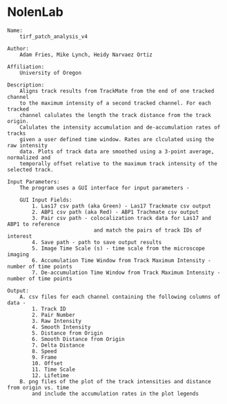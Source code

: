 # NolenLab
	Name: 
		tirf_patch_analysis_v4

	Author: 
		Adam Fries, Mike Lynch, Heidy Narvaez Ortiz

	Affiliation: 
		University of Oregon

	Description:
		Aligns track results from TrackMate from the end of one tracked channel 
		to the maximum intensity of a second tracked channel. For each tracked 
		channel calulates the length the track distance from the track origin. 
		Calulates the intensity accumulation and de-accumulation rates of tracks 
		given a user defined time window. Rates are clculated using the raw intensity 
		data. Plots of track data are smoothed using a 3-point average, normalized and 
		temporally offset relative to the maximum track intensity of the selected track.

	Input Parameters:
		The program uses a GUI interface for input parameters - 

		GUI Input Fields:
			1. Las17 csv path (aka Green) - Las17 Trackmate csv output
			2. ABP1 csv path (aka Red) - ABP1 Trachmate csv output
			3. Pair csv path - colocalization track data for Las17 and ABP1 to reference 
								and match the pairs of track IDs of interest 
			4. Save path - path to save output results
			5. Image Time Scale (s) - time scale from the microscope imaging
			6. Accumulation Time Window from Track Maximum Intensity - number of time points
			7. De-accumulation Time Window from Track Maximum Intensity - number of time points

	Output:
		A. csv files for each channel containing the following columns of data - 
			1. Track ID	
			2. Pair Number	
			3. Raw Intensity	
			4. Smooth Intensity	
			5. Distance from Origin	
			6. Smooth Distance from Origin	
			7. Delta Distance	
			8. Speed	
			9. Frame	
			10. Offset	
			11. Time Scale	
			12. Lifetime
		B. png files of the plot of the track intensities and distance from origin vs. time
			and include the accumulation rates in the plot legends
